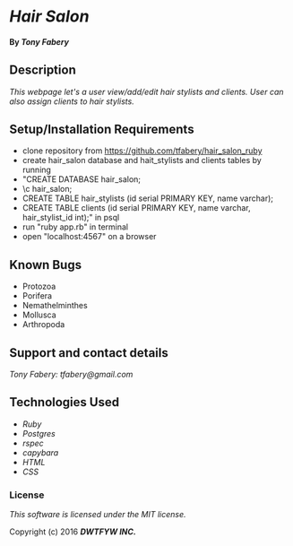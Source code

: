 # _Hair Salon_

#### By _**Tony Fabery**_

## Description

_This webpage let's a user view/add/edit hair stylists and clients. User can also assign clients to hair stylists._


## Setup/Installation Requirements

* clone repository from https://github.com/tfabery/hair_salon_ruby
* create hair_salon database and hait_stylists and clients tables by running 
* "CREATE DATABASE hair_salon; 
* \c hair_salon; 
* CREATE TABLE hair_stylists (id serial PRIMARY KEY, name varchar); 
* CREATE TABLE clients (id serial PRIMARY KEY, name varchar, hair_stylist_id int);" in psql
* run "ruby app.rb" in terminal
* open "localhost:4567" on a browser

## Known Bugs
* Protozoa
* Porifera
* Nemathelminthes
* Mollusca
* Arthropoda


## Support and contact details

_Tony Fabery: tfabery@gmail.com_

## Technologies Used

* _Ruby_
* _Postgres_
* _rspec_
* _capybara_
* _HTML_
* _CSS_


### License

*This software is licensed under the MIT license.*

Copyright (c) 2016 **_DWTFYW INC._**
